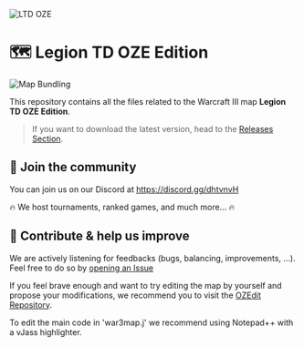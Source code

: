 ![LTD OZE](banner.png)

# 🗺️ Legion TD OZE Edition

![Map Bundling](https://github.com/Team-OZE/LegionTD-Map/workflows/Map%20Bundling/badge.svg?branch=main)

This repository contains all the files related to the Warcraft III map **Legion TD OZE Edition**.

> If you want to download the latest version, head to the [Releases Section](https://github.com/Team-OZE/LegionTD-Map/releases).

## 🤖 Join the community

You can join us on our Discord at https://discord.gg/dhtvnvH

🔥 We host tournaments, ranked games, and much more... 🔥

## 💪 Contribute & help us improve

We are actively listening for feedbacks (bugs, balancing, improvements, ...). Feel free to do so by [opening an Issue](https://github.com/Team-OZE/LegionTD-Map/issues/new/choose)

If you feel brave enough and want to try editing the map by yourself and propose your modifications, we recommend you to visit the [OZEdit Repository](https://github.com/Team-OZE/OZEdit).

To edit the main code in 'war3map.j' we recommend using Notepad++ with a vJass highlighter.
